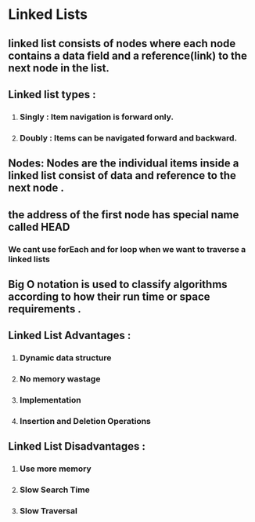 # Linked Lists

## linked list consists of nodes where each node contains a data field and a reference(link) to the next node in the list.

## Linked list types :

1. ### Singly : Item navigation is forward only.
2. ### Doubly : Items can be navigated forward and backward.

## Nodes: Nodes are the individual items inside a linked list consist of data and reference to the next node .

## the address of the first node has special name called HEAD

### We cant use forEach and for loop when we want to traverse a linked lists

## Big O notation is used to classify algorithms according to how their run time or space requirements .

## Linked List Advantages :

1. ### Dynamic data structure
2. ### No memory wastage
3. ### Implementation
4. ### Insertion and Deletion Operations

## Linked List Disadvantages :

1. ### Use more memory
2. ### Slow Search Time
3. ### Slow Traversal
